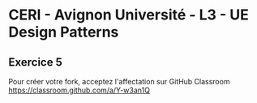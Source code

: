 # CERI - Avignon Université - L3 - UE Design Patterns

## Exercice 5


Pour créer votre fork, acceptez l'affectation sur GitHub Classroom https://classroom.github.com/a/Y-w3an1Q
